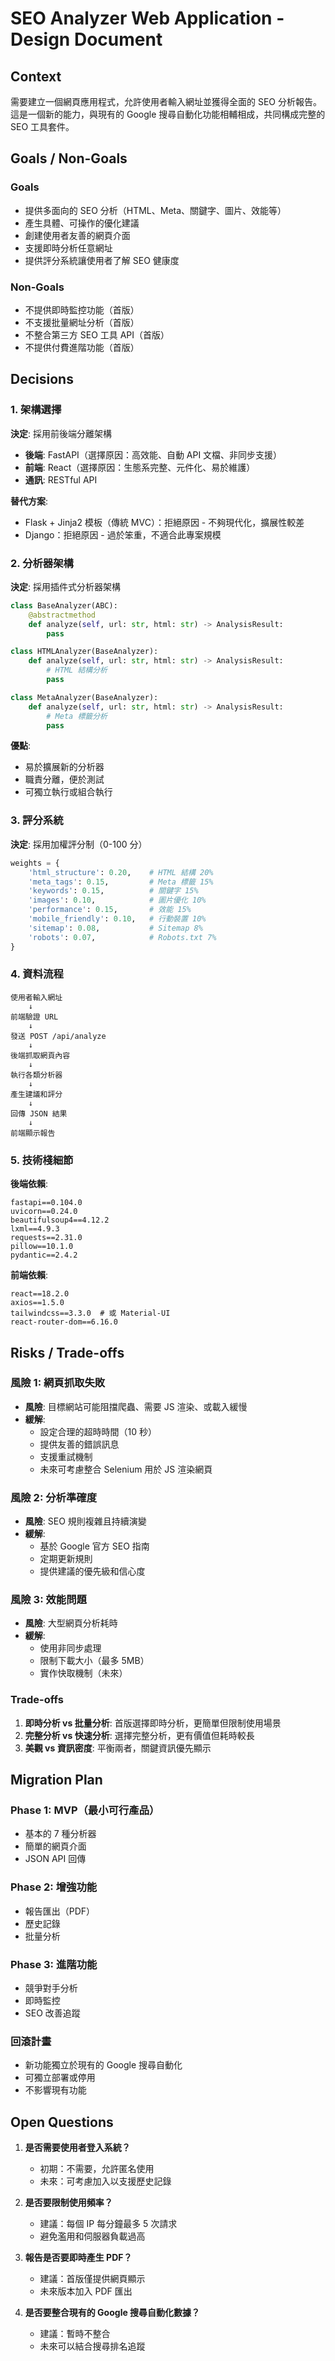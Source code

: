 # SEO Analyzer Web Application - Design Document

## Context

需要建立一個網頁應用程式，允許使用者輸入網址並獲得全面的 SEO 分析報告。這是一個新的能力，與現有的 Google 搜尋自動化功能相輔相成，共同構成完整的 SEO 工具套件。

## Goals / Non-Goals

### Goals
- 提供多面向的 SEO 分析（HTML、Meta、關鍵字、圖片、效能等）
- 產生具體、可操作的優化建議
- 創建使用者友善的網頁介面
- 支援即時分析任意網址
- 提供評分系統讓使用者了解 SEO 健康度

### Non-Goals
- 不提供即時監控功能（首版）
- 不支援批量網址分析（首版）
- 不整合第三方 SEO 工具 API（首版）
- 不提供付費進階功能（首版）

## Decisions

### 1. 架構選擇

**決定**: 採用前後端分離架構

- **後端**: FastAPI（選擇原因：高效能、自動 API 文檔、非同步支援）
- **前端**: React（選擇原因：生態系完整、元件化、易於維護）
- **通訊**: RESTful API

**替代方案**:
- Flask + Jinja2 模板（傳統 MVC）：拒絕原因 - 不夠現代化，擴展性較差
- Django：拒絕原因 - 過於笨重，不適合此專案規模

### 2. 分析器架構

**決定**: 採用插件式分析器架構

```python
class BaseAnalyzer(ABC):
    @abstractmethod
    def analyze(self, url: str, html: str) -> AnalysisResult:
        pass

class HTMLAnalyzer(BaseAnalyzer):
    def analyze(self, url: str, html: str) -> AnalysisResult:
        # HTML 結構分析
        pass

class MetaAnalyzer(BaseAnalyzer):
    def analyze(self, url: str, html: str) -> AnalysisResult:
        # Meta 標籤分析
        pass
```

**優點**:
- 易於擴展新的分析器
- 職責分離，便於測試
- 可獨立執行或組合執行

### 3. 評分系統

**決定**: 採用加權評分制（0-100 分）

```python
weights = {
    'html_structure': 0.20,    # HTML 結構 20%
    'meta_tags': 0.15,         # Meta 標籤 15%
    'keywords': 0.15,          # 關鍵字 15%
    'images': 0.10,            # 圖片優化 10%
    'performance': 0.15,       # 效能 15%
    'mobile_friendly': 0.10,   # 行動裝置 10%
    'sitemap': 0.08,           # Sitemap 8%
    'robots': 0.07,            # Robots.txt 7%
}
```

### 4. 資料流程

```
使用者輸入網址
    ↓
前端驗證 URL
    ↓
發送 POST /api/analyze
    ↓
後端抓取網頁內容
    ↓
執行各類分析器
    ↓
產生建議和評分
    ↓
回傳 JSON 結果
    ↓
前端顯示報告
```

### 5. 技術棧細節

**後端依賴**:
```
fastapi==0.104.0
uvicorn==0.24.0
beautifulsoup4==4.12.2
lxml==4.9.3
requests==2.31.0
pillow==10.1.0
pydantic==2.4.2
```

**前端依賴**:
```
react==18.2.0
axios==1.5.0
tailwindcss==3.3.0  # 或 Material-UI
react-router-dom==6.16.0
```

## Risks / Trade-offs

### 風險 1: 網頁抓取失敗
- **風險**: 目標網站可能阻擋爬蟲、需要 JS 渲染、或載入緩慢
- **緩解**: 
  - 設定合理的超時時間（10 秒）
  - 提供友善的錯誤訊息
  - 支援重試機制
  - 未來可考慮整合 Selenium 用於 JS 渲染網頁

### 風險 2: 分析準確度
- **風險**: SEO 規則複雜且持續演變
- **緩解**:
  - 基於 Google 官方 SEO 指南
  - 定期更新規則
  - 提供建議的優先級和信心度

### 風險 3: 效能問題
- **風險**: 大型網頁分析耗時
- **緩解**:
  - 使用非同步處理
  - 限制下載大小（最多 5MB）
  - 實作快取機制（未來）

### Trade-offs

1. **即時分析 vs 批量分析**: 首版選擇即時分析，更簡單但限制使用場景
2. **完整分析 vs 快速分析**: 選擇完整分析，更有價值但耗時較長
3. **美觀 vs 資訊密度**: 平衡兩者，關鍵資訊優先顯示

## Migration Plan

### Phase 1: MVP（最小可行產品）
- 基本的 7 種分析器
- 簡單的網頁介面
- JSON API 回傳

### Phase 2: 增強功能
- 報告匯出（PDF）
- 歷史記錄
- 批量分析

### Phase 3: 進階功能
- 競爭對手分析
- 即時監控
- SEO 改善追蹤

### 回滾計畫
- 新功能獨立於現有的 Google 搜尋自動化
- 可獨立部署或停用
- 不影響現有功能

## Open Questions

1. **是否需要使用者登入系統？**
   - 初期：不需要，允許匿名使用
   - 未來：可考慮加入以支援歷史記錄

2. **是否要限制使用頻率？**
   - 建議：每個 IP 每分鐘最多 5 次請求
   - 避免濫用和伺服器負載過高

3. **報告是否要即時產生 PDF？**
   - 建議：首版僅提供網頁顯示
   - 未來版本加入 PDF 匯出

4. **是否要整合現有的 Google 搜尋自動化數據？**
   - 建議：暫時不整合
   - 未來可以結合搜尋排名追蹤

